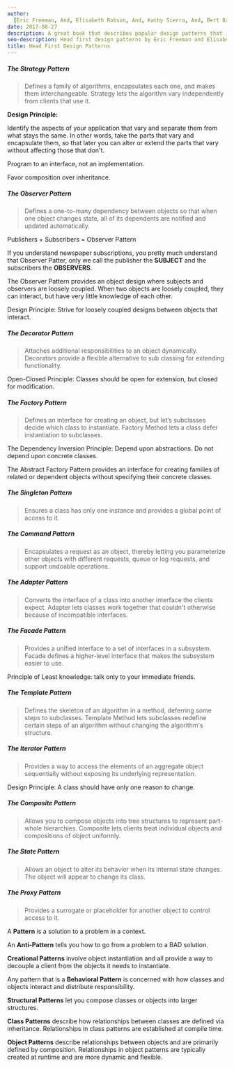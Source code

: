 ```yaml
---
author:
  [Eric Freeman, And, Elisabeth Robson, And, Kathy Sierra, And, Bert Bates]
date: 2017-08-27
description: A great book that describes popular design patterns that is used in software development. Learning design pattern can be hard, but this book provides many coding examples and diagrams explaining each pattern step by step. I recommend this book to anyone who wants to learn design patterns.
seo-description: Head first design patterns by Eric Freeman and Elisabeth Robson and Kathy Sierra and, Bert Bates notes.
title: Head First Design Patterns
---
```


##### The Strategy Pattern

> Defines a family of algorithms, encapsulates each one, and makes them interchangeable. Strategy lets the algorithm vary independently from clients that use it.

**Design Principle:**

Identify the aspects of your application that vary and separate them from what stays the same. In other words, take the parts that vary and encapsulate them, so that later you can alter or extend the parts that vary without affecting those that don't.

Program to an interface, not an implementation.

Favor composition over inheritance.

##### The Observer Pattern

> Defines a one-to-many dependency between objects so that when one object changes state, all of its dependents are notified and updated automatically.

Publishers + Subscribers = Observer Pattern

If you understand newspaper subscriptions, you pretty much understand that Observer Patter, only we call the publisher the **SUBJECT** and the subscribers the **OBSERVERS**.

The Observer Pattern provides an object design where subjects and observers are loosely coupled. When two objects are loosely coupled, they can interact, but have very little knowledge of each other.

Design Principle: Strive for loosely coupled designs between objects that interact.

##### The Decorator Pattern

> Attaches additional responsibilities to an object dynamically. Decorators provide a flexible alternative to sub classing for extending functionality.

Open-Closed Principle: Classes should be open for extension, but closed for modification.

##### The Factory Pattern

> Defines an interface for creating an object, but let’s subclasses decide which class to instantiate. Factory Method lets a class defer instantiation to subclasses.

The Dependency Inversion Principle: Depend upon abstractions. Do not depend upon concrete classes.

The Abstract Factory Pattern provides an interface for creating families of related or dependent objects without specifying their concrete classes.

##### The Singleton Pattern

> Ensures a class has only one instance and provides a global point of access to it.

##### The Command Pattern

> Encapsulates a request as an object, thereby letting you parameterize other objects with different requests, queue or log requests, and support undoable operations.

##### The Adapter Pattern

> Converts the interface of a class into another interface the clients expect. Adapter lets classes work together that couldn't otherwise because of incompatible interfaces.

##### The Facade Pattern

> Provides a unified interface to a set of interfaces in a subsystem. Facade defines a higher-level interface that makes the subsystem easier to use.

Principle of Least knowledge: talk only to your immediate friends.

##### The Template Pattern

> Defines the skeleton of an algorithm in a method, deferring some steps to subclasses. Template Method lets subclasses redefine certain steps of an algorithm without changing the algorithm's structure.

##### The Iterator Pattern

> Provides a way to access the elements of an aggregate object sequentially without exposing its underlying representation.

Design Principle: A class should have only one reason to change.

##### The Composite Pattern

> Allows you to compose objects into tree structures to represent part-whole hierarchies. Composite lets clients treat individual objects and compositions of object uniformly.

##### The State Pattern

> Allows an object to alter its behavior when its internal state changes. The object will appear to change its class.

##### The Proxy Pattern

> Provides a surrogate or placeholder for another object to control access to it.

A **Pattern** is a solution to a problem in a context.

An **Anti-Pattern** tells you how to go from a problem to a BAD solution.

**Creational Patterns** involve object instantiation and all provide a way to decouple a client from the objects it needs to instantiate.

Any pattern that is a **Behavioral Pattern** is concerned with how classes and objects interact and distribute responsibility.

**Structural Patterns** let you compose classes or objects into larger structures.

**Class Patterns** describe how relationships between classes are defined via inheritance. Relationships in class patterns are established at compile time.

**Object Patterns** describe relationships between objects and are primarily defined by composition. Relationships in object patterns are typically created at runtime and are more dynamic and flexible.
